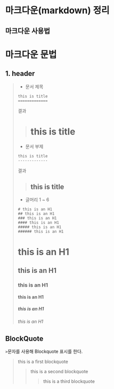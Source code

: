 마크다운(markdown) 정리
=============


마크다운 사용법
---------------



# 마크다운 문법

## 1. header

> + 문서 제목
> 
> ```
> this is title
> =============
> ```
> 
> 결과
> > this is title
> > =============
> 
> + 문서 부제
> 
> ```
> this is title
> -------------
> ```
> 
> 결과
> > this is title
> > -------------
> 
> + 글머리 1 ~ 6
> 
> 
> ```
> # this is an H1
> ## this is an H1
> ### this is an H1
> #### this is an H1
> ##### this is an H1
> ###### this is an H1
> ```
> # this is an H1
> ## this is an H1
> ### this is an H1
> #### this is an H1
> ##### this is an H1
> ###### this is an H1

## BlockQuote

```>```문자를 사용해 Blockquote 표시를 한다.

> this is a first blockquote
> > this is a second blockquote
> > > this is a third blockquote


##
